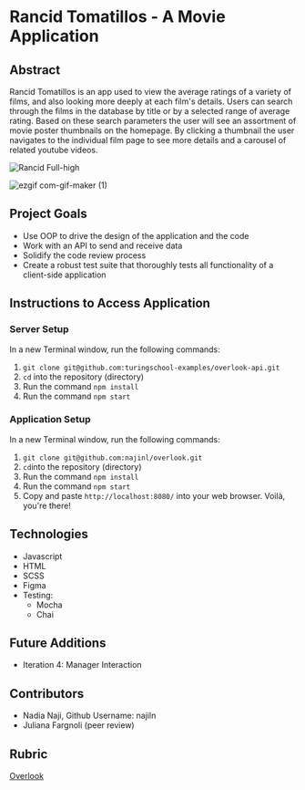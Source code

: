 # Rancid Tomatillos - A Movie Application

## Abstract
Rancid Tomatillos is an app used to view the average ratings of a variety of films, and also looking more deeply at each film's details. Users can search through the films in the database by title or by a selected range of average rating. Based on these search parameters the user will see an assortment of movie poster thumbnails on the homepage. By clicking a thumbnail the user navigates to the individual film page to see more details and a carousel of related youtube videos.

![Rancid Full-high](https://user-images.githubusercontent.com/68795578/138777234-eaeee701-7e77-4cc7-91f4-a0e0cfe1855b.gif)

![ezgif com-gif-maker (1)](https://user-images.githubusercontent.com/68795578/135163144-e7c27392-9c8b-457d-912e-7d9b6a9437d1.gif)


## Project Goals

* Use OOP to drive the design of the application and the code
* Work with an API to send and receive data
* Solidify the code review process
* Create a robust test suite that thoroughly tests all functionality of a client-side application


## Instructions to Access Application

### Server Setup

 In a new Terminal window, run the following commands:
 1. `git clone git@github.com:turingschool-examples/overlook-api.git`
 2. `cd` into the repository (directory)
 3. Run the command `npm install`
 4. Run the command `npm start`

### Application Setup

In a new Terminal window, run the following commands:
1. `git clone git@github.com:najinl/overlook.git`
2. `cd`into the repository (directory)
3. Run the command `npm install`
4. Run the command `npm start`
5. Copy and paste `http://localhost:8080/` into your web browser. Voilà, you're there!

## Technologies
- Javascript
- HTML
- SCSS
- Figma
- Testing:
  - Mocha
  - Chai

## Future Additions
- Iteration 4: Manager Interaction

## Contributors
- Nadia Naji, Github Username: najiln
- Juliana Fargnoli (peer review)

## Rubric
[Overlook](https://frontend.turing.edu/projects/overlook.html)
